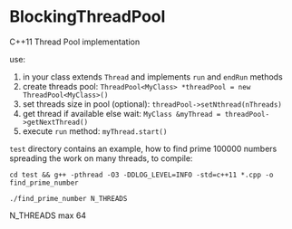 # BlockingThreadPool
C++11 Thread Pool implementation 

use:

1. in your class extends `Thread` and implements `run` and `endRun` methods
2. create threads pool: `ThreadPool<MyClass> *threadPool = new ThreadPool<MyClass>()`
3. set threads size in pool (optional): `threadPool->setNthread(nThreads)`
4. get thread if available else wait: `MyClass &myThread = threadPool->getNextThread()`
5. execute `run` method: `myThread.start()`


`test` directory contains an example, how to find prime 100000 numbers spreading the work on many threads, to compile:

`cd test && g++ -pthread -O3 -DDLOG_LEVEL=INFO -std=c++11 *.cpp -o find_prime_number`

`./find_prime_number N_THREADS`

N_THREADS max 64

